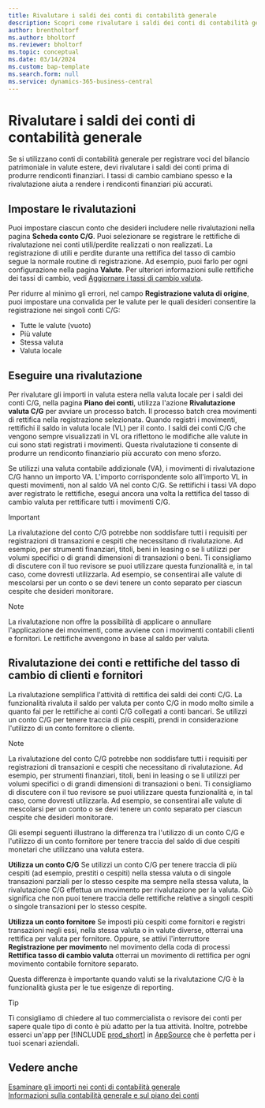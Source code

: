 ```yaml
---
title: Rivalutare i saldi dei conti di contabilità generale
description: Scopri come rivalutare i saldi dei conti di contabilità generale prima di produrre i rendiconti finanziari.
author: brentholtorf
ms.author: bholtorf
ms.reviewer: bholtorf
ms.topic: conceptual
ms.date: 03/14/2024
ms.custom: bap-template
ms.search.form: null
ms.service: dynamics-365-business-central
---
```


# Rivalutare i saldi dei conti di contabilità generale

Se si utilizzano conti di contabilità generale per registrare voci del bilancio patrimoniale in valute estere, devi rivalutare i saldi dei conti prima di produrre rendiconti finanziari. I tassi di cambio cambiano spesso e la rivalutazione aiuta a rendere i rendiconti finanziari più accurati.

## Impostare le rivalutazioni

Puoi impostare ciascun conto che desideri includere nelle rivalutazioni nella pagina **Scheda conto C/G**. Puoi selezionare se registrare le rettifiche di rivalutazione nei conti utili/perdite realizzati o non realizzati. La registrazione di utili e perdite durante una rettifica del tasso di cambio segue la normale routine di registrazione. Ad esempio, puoi farlo per ogni configurazione nella pagina **Valute**. Per ulteriori informazioni sulle rettifiche dei tassi di cambio, vedi [Aggiornare i tassi di cambio valuta](finance-how-update-currencies.md).

Per ridurre al minimo gli errori, nel campo **Registrazione valuta di origine**, puoi impostare una convalida per le valute per le quali desideri consentire la registrazione nei singoli conti C/G:

* Tutte le valute (vuoto)
* Più valute
* Stessa valuta
* Valuta locale

## Eseguire una rivalutazione

Per rivalutare gli importi in valuta estera nella valuta locale per i saldi dei conti C/G, nella pagina  **Piano dei conti**, utilizza l'azione **Rivalutazione valuta C/G** per avviare un processo batch. Il processo batch crea movimenti di rettifica nella registrazione selezionata. Quando registri i movimenti, rettifichi il saldo in valuta locale (VL) per il conto. I saldi dei conti C/G che vengono sempre visualizzati in VL ora riflettono le modifiche alle valute in cui sono stati registrati i movimenti. Questa rivalutazione ti consente di produrre un rendiconto finanziario più accurato con meno sforzo.

Se utilizzi una valuta contabile addizionale (VA), i movimenti di rivalutazione C/G hanno un importo VA. L'importo corrispondente solo all'importo VL in questi movimenti, non al saldo VA nel conto C/G. Se rettifichi i tassi VA dopo aver registrato le rettifiche, esegui ancora una volta la rettifica del tasso di cambio valuta per rettificare tutti i movimenti C/G.

> [!IMPORTANT]
> La rivalutazione del conto C/G potrebbe non soddisfare tutti i requisiti per registrazioni di transazioni e cespiti che necessitano di rivalutazione. Ad esempio, per strumenti finanziari, titoli, beni in leasing o se li utilizzi per volumi specifici o di grandi dimensioni di transazioni o beni. Ti consigliamo di discutere con il tuo revisore se puoi utilizzare questa funzionalità e, in tal caso, come dovresti utilizzarla. Ad esempio, se consentirai alle valute di mescolarsi per un conto o se devi tenere un conto separato per ciascun cespite che desideri monitorare.

> [!NOTE]
> La rivalutazione non offre la possibilità di applicare o annullare l'applicazione dei movimenti, come avviene con i movimenti contabili clienti e fornitori. Le rettifiche avvengono in base al saldo per valuta.

## Rivalutazione dei conti e rettifiche del tasso di cambio di clienti e fornitori

La rivalutazione semplifica l'attività di rettifica dei saldi dei conti C/G. La funzionalità rivaluta il saldo per valuta per conto C/G in modo molto simile a quanto fai per le rettifiche ai conti C/G collegati a conti bancari. Se utilizzi un conto C/G per tenere traccia di più cespiti, prendi in considerazione l'utilizzo di un conto fornitore o cliente.

> [!NOTE]
> La rivalutazione del conto C/G potrebbe non soddisfare tutti i requisiti per registrazioni di transazioni e cespiti che necessitano di rivalutazione. Ad esempio, per strumenti finanziari, titoli, beni in leasing o se li utilizzi per volumi specifici o di grandi dimensioni di transazioni o beni. Ti consigliamo di discutere con il tuo revisore se puoi utilizzare questa funzionalità e, in tal caso, come dovresti utilizzarla. Ad esempio, se consentirai alle valute di mescolarsi per un conto o se devi tenere un conto separato per ciascun cespite che desideri monitorare.

Gli esempi seguenti illustrano la differenza tra l'utilizzo di un conto C/G e l'utilizzo di un conto fornitore per tenere traccia del saldo di due cespiti monetari che utilizzano una valuta estera.

**Utilizza un conto C/G** Se utilizzi un conto C/G per tenere traccia di più cespiti (ad esempio, prestiti o cespiti) nella stessa valuta o di singole transazioni parziali per lo stesso cespite ma sempre nella stessa valuta, la rivalutazione C/G effettua un movimento per rivalutazione per la valuta. Ciò significa che non puoi tenere traccia delle rettifiche relative a singoli cespiti o singole transazioni per lo stesso cespite.

**Utilizza un conto fornitore** Se imposti più cespiti come fornitori e registri transazioni negli essi, nella stessa valuta o in valute diverse, otterrai una rettifica per valuta per fornitore. Oppure, se attivi l'interruttore **Registrazione per movimento** nel movimento della coda di processi **Rettifica tasso di cambio valuta** otterrai un movimento di rettifica per ogni movimento contabile fornitore separato.

Questa differenza è importante quando valuti se la rivalutazione C/G è la funzionalità giusta per le tue esigenze di reporting.

> [!TIP]
> Ti consigliamo di chiedere al tuo commercialista o revisore dei conti per sapere quale tipo di conto è più adatto per la tua attività. Inoltre, potrebbe esserci un'app per [!INCLUDE [prod_short](includes/prod_short.md)] in [AppSource](https://appsource.microsoft.com/en-us/marketplace/apps?page=1&product=dynamics-365-business-central) che è perfetta per i tuoi scenari aziendali.

## Vedere anche

[Esaminare gli importi nei conti di contabilità generale](finance-review-accounts.md)  
[Informazioni sulla contabilità generale e sul piano dei conti](finance-general-ledger.md)  
